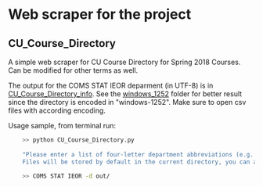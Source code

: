 # Web scraper for the project

## CU_Course_Directory

A simple web scraper for CU Course Directory for Spring 2018 Courses.
Can be modified for other terms as well.

The output for the COMS STAT IEOR deparment (in UTF-8) is in [CU_Course_Directory_info](./CU_Course_Directory_info). See the [windows_1252](./CU_Course_Directory_info/Encoding_windows_1252) folder for better result since the directory is encoded in "windows-1252". Make sure to open csv files with according encoding.



Usage sample, from terminal run:

``` bash
    >> python CU_Course_Directory.py 
    
    "Please enter a list of four-letter department abbreviations (e.g. COMS, HIST, MATH) to get csv files of course information.
    Files will be stored by default in the current directory, you can also change the directory with "-d" flag + directory:"

    >> COMS STAT IEOR -d out/
```

    
